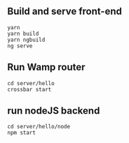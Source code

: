 ## Build and serve front-end 
```
yarn
yarn build
yarn ngbuild
ng serve
```

## Run Wamp router

```
cd server/hello
crossbar start
```

## run nodeJS backend
```
cd server/hello/node
npm start
```
